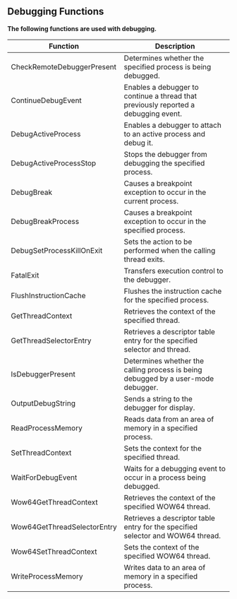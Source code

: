 ## Debugging Functions

**The following functions are used with debugging.**


| Function                       | Description                                                                                          |
| ----                           | ----                                                                                                 |
| CheckRemoteDebuggerPresent     | Determines whether the specified process is being debugged.                                          |
| ContinueDebugEvent             | Enables a debugger to continue a thread that previously reported a debugging event.                  |
| DebugActiveProcess             | Enables a debugger to attach to an active process and debug it.                                      |
| DebugActiveProcessStop         | Stops the debugger from debugging the specified process.                                             |
| DebugBreak                     | Causes a breakpoint exception to occur in the current process.                                       |
| DebugBreakProcess              | Causes a breakpoint exception to occur in the specified process.                                     |
| DebugSetProcessKillOnExit      | Sets the action to be performed when the calling thread exits.                                       |
| FatalExit                      | Transfers execution control to the debugger.                                                         |
| FlushInstructionCache          | Flushes the instruction cache for the specified process.                                             |
| GetThreadContext               | Retrieves the context of the specified thread.                                                       |
| GetThreadSelectorEntry         | Retrieves a descriptor table entry for the specified selector and thread.                            |
| IsDebuggerPresent              | Determines whether the calling process is being debugged by a user-mode debugger.                    |
| OutputDebugString              | Sends a string to the debugger for display.                                                          |
| ReadProcessMemory              | Reads data from an area of memory in a specified process.                                            |
| SetThreadContext               | Sets the context for the specified thread.                                                           |
| WaitForDebugEvent              | Waits for a debugging event to occur in a process being debugged.                                    |
| Wow64GetThreadContext          | Retrieves the context of the specified WOW64 thread.                                                 |
| Wow64GetThreadSelectorEntry    | Retrieves a descriptor table entry for the specified selector and WOW64 thread.                      |
| Wow64SetThreadContext          | Sets the context of the specified WOW64 thread.                                                      |
| WriteProcessMemory             | Writes data to an area of memory in a specified process.                                             |
